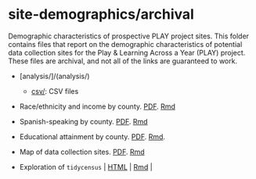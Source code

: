 # site-demographics/archival

Demographic characteristics of prospective PLAY project sites. This folder contains files that report on the demographic characteristics of potential data collection sites for the Play & Learning Across a Year (PLAY) project.
These files are archival, and not all of the links are guaranteed to work.

- [analysis/]/(analysis/)
    + [csv/](analysis/csv/): CSV files
- Race/ethnicity and income by county. [PDF](site_demographics.pdf). [Rmd](site_demographics.Rmd)
- Spanish-speaking by county. [PDF](spanish_speaking.pdf). [Rmd](spanish_speaking.Rmd)
- Educational attainment by county. [PDF](educational_attainment.pdf). [Rmd](educational_attainment.Rmd).
- Map of data collection sites. [PDF](site_demo_map.pdf). [Rmd](site_demo_map.Rmd)

- Exploration of `tidycensus` | [HTML](https://play-behaviorome.github.io/site-demographics/tidycensus.html) | [Rmd](https://play-behaviorome.github.io/site-demographics/tidycensus.Rmd) |
